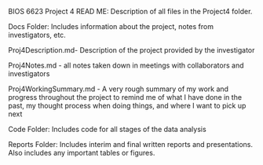 BIOS 6623 Project 4 READ ME:
Description of all files in the Project4 folder.

Docs Folder: Includes information about the project, notes from investigators, etc.

Proj4Description.md- Description of the project provided by the investigator

Proj4Notes.md - all notes taken down in meetings with collaborators and investigators

Proj4WorkingSummary.md - A very rough summary of my work and progress throughout the project to remind me of what I have done in the past, my thought process when doing things, and where I want to pick up next 

Code Folder: Includes code for all stages of the data analysis

Reports Folder: Includes interim and final written reports and presentations. Also includes any important tables or figures.